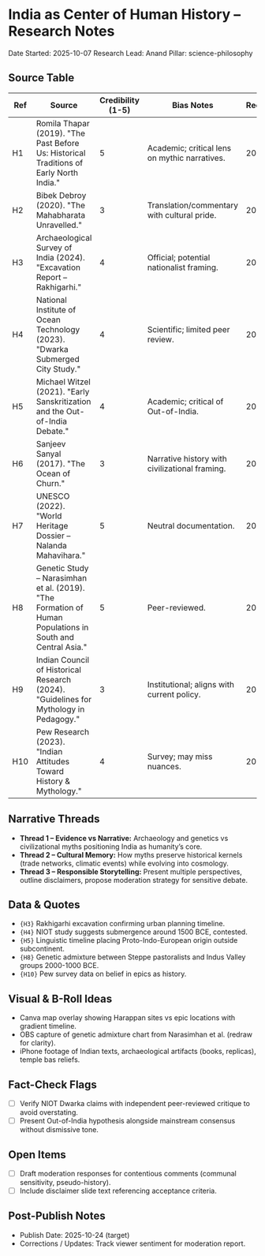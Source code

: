 # India as Center of Human History – Research Notes
Date Started: 2025-10-07
Research Lead: Anand
Pillar: science-philosophy

## Source Table
| Ref | Source | Credibility (1-5) | Bias Notes | Recency | Key Insight |
| --- | --- | --- | --- | --- | --- |
| H1 | Romila Thapar (2019). "The Past Before Us: Historical Traditions of Early North India." | 5 | Academic; critical lens on mythic narratives. | 2019 | Distinguishes text tradition vs archaeological evidence. |
| H2 | Bibek Debroy (2020). "The Mahabharata Unravelled." | 3 | Translation/commentary with cultural pride. | 2020 | Highlights geographic references within epic. |
| H3 | Archaeological Survey of India (2024). "Excavation Report – Rakhigarhi." | 4 | Official; potential nationalist framing. | 2024 | Mature Harappan urban features predating 2500 BCE. |
| H4 | National Institute of Ocean Technology (2023). "Dwarka Submerged City Study." | 4 | Scientific; limited peer review. | 2023 | Evidence of Late Harappan-era structures near modern Dwarka. |
| H5 | Michael Witzel (2021). "Early Sanskritization and the Out-of-India Debate." | 4 | Academic; critical of Out-of-India. | 2021 | Linguistic timelines for Indo-European spread. |
| H6 | Sanjeev Sanyal (2017). "The Ocean of Churn." | 3 | Narrative history with civilizational framing. | 2017 | Maritime networks connecting India with SE Asia. |
| H7 | UNESCO (2022). "World Heritage Dossier – Nalanda Mahavihara." | 5 | Neutral documentation. | 2022 | Evidence of early knowledge hubs attracting global scholars. |
| H8 | Genetic Study – Narasimhan et al. (2019). "The Formation of Human Populations in South and Central Asia." | 5 | Peer-reviewed. | 2019 | Ancestral components contradict simplistic civilizational origin claims. |
| H9 | Indian Council of Historical Research (2024). "Guidelines for Mythology in Pedagogy." | 3 | Institutional; aligns with current policy. | 2024 | Recommends framing myths as cultural memory with disclaimers. |
| H10 | Pew Research (2023). "Indian Attitudes Toward History & Mythology." | 4 | Survey; may miss nuances. | 2023 | 67% respondents believe epics contain historical truths. |

## Narrative Threads
- **Thread 1 – Evidence vs Narrative:** Archaeology and genetics vs civilizational myths positioning India as humanity’s core.  
- **Thread 2 – Cultural Memory:** How myths preserve historical kernels (trade networks, climatic events) while evolving into cosmology.  
- **Thread 3 – Responsible Storytelling:** Present multiple perspectives, outline disclaimers, propose moderation strategy for sensitive debate.

## Data & Quotes
- `{H3}` Rakhigarhi excavation confirming urban planning timeline.  
- `{H4}` NIOT study suggests submergence around 1500 BCE, contested.  
- `{H5}` Linguistic timeline placing Proto-Indo-European origin outside subcontinent.  
- `{H8}` Genetic admixture between Steppe pastoralists and Indus Valley groups 2000-1000 BCE.  
- `{H10}` Pew survey data on belief in epics as history.

## Visual & B-Roll Ideas
- Canva map overlay showing Harappan sites vs epic locations with gradient timeline.  
- OBS capture of genetic admixture chart from Narasimhan et al. (redraw for clarity).  
- iPhone footage of Indian texts, archaeological artifacts (books, replicas), temple bas reliefs.

## Fact-Check Flags
- [ ] Verify NIOT Dwarka claims with independent peer-reviewed critique to avoid overstating.  
- [ ] Present Out-of-India hypothesis alongside mainstream consensus without dismissive tone.

## Open Items
- [ ] Draft moderation responses for contentious comments (communal sensitivity, pseudo-history).  
- [ ] Include disclaimer slide text referencing acceptance criteria.

## Post-Publish Notes
- Publish Date: 2025-10-24 (target)  
- Corrections / Updates: Track viewer sentiment for moderation report.
